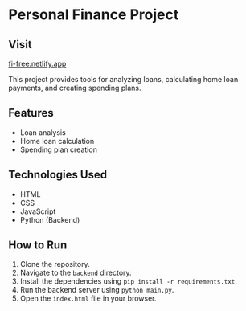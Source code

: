 # Personal Finance Project

## Visit

[fi-free.netlify.app](https://fi-free.netlify.app)

This project provides tools for analyzing loans, calculating home loan payments, and creating spending plans.

## Features

* Loan analysis  
* Home loan calculation  
* Spending plan creation  

## Technologies Used

* HTML  
* CSS  
* JavaScript  
* Python (Backend)  

## How to Run

1. Clone the repository.  
2. Navigate to the `backend` directory.  
3. Install the dependencies using `pip install -r requirements.txt`.  
4. Run the backend server using `python main.py`.  
5. Open the `index.html` file in your browser.  
